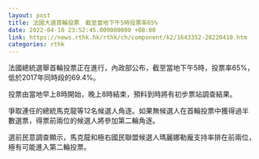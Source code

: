 ```yaml
---
layout: post
title: 法國大選首輪投票　截至當地下午5時投票率65%
date: 2022-04-10 23:52:45.000000000 +08:00
link: https://news.rthk.hk/rthk/ch/component/k2/1643352-20220410.htm
categories: rthk
---
```


法國總統選舉首輪投票正在進行，內政部公布，截至當地下午5時，投票率65%，低於2017年同時段的69.4%。

投票由當地早上8時開始，晚上8時結束，預料到時將有初步票站調查結果。

爭取連任的總統馬克龍等12名候選人角逐。如果無候選人在首輪投票中獲得過半數選票，得票前兩位的候選人將參加第二輪角逐。

選前民意調查顯示，馬克龍和極右國民聯盟候選人瑪麗娜勒龐支持率排在前兩位，極有可能進入第二輪投票。
